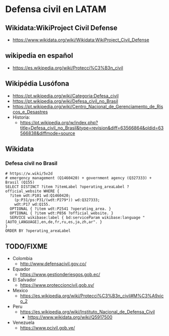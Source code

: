 # Defensa civil en LATAM

## Wikidata:WikiProject Civil Defense
* https://www.wikidata.org/wiki/Wikidata:WikiProject_Civil_Defense

## wikipedia en español
- https://es.wikipedia.org/wiki/Protecci%C3%B3n_civil

## Wikipédia Lusófona
- https://pt.wikipedia.org/wiki/Categoria:Defesa_civil
- https://pt.wikipedia.org/wiki/Defesa_civil_no_Brasil
- https://pt.wikipedia.org/wiki/Centro_Nacional_de_Gerenciamento_de_Riscos_e_Desastres
- Historia:
  -  https://pt.wikipedia.org/w/index.php?title=Defesa_civil_no_Brasil&type=revision&diff=63566864&oldid=63566838&diffmode=source


## Wikidata

### Defesa civil no Brasil
```sparql
# https://w.wiki/5v2d
# emergency management (Q1460420) + government agency (Q327333) + Brasil (Q155)
SELECT DISTINCT ?item ?itemLabel ?operating_areaLabel ?official_website WHERE {
  ?item wdt:P101 wd:Q1460420;
    (p:P31/ps:P31/(wdt:P279*)) wd:Q327333;
    wdt:P17 wd:Q155.
  OPTIONAL { ?item wdt:P2541 ?operating_area. }
  OPTIONAL { ?item wdt:P856 ?official_website. }
  SERVICE wikibase:label { bd:serviceParam wikibase:language "[AUTO_LANGUAGE],en,de,fr,ru,es,ja,zh,ar". }
}
ORDER BY ?operating_areaLabel
```

## TODO/FIXME
- Colombia
  - http://www.defensacivil.gov.co/
- Equador
  - https://www.gestionderiesgos.gob.ec/
- El Salvador
  - https://www.proteccioncivil.gob.sv/
- Mexico
  - https://es.wikipedia.org/wiki/Protecci%C3%B3n_civil#M%C3%A9xico_2
- Peru
  - https://es.wikipedia.org/wiki/Instituto_Nacional_de_Defensa_Civil
    - https://www.wikidata.org/wiki/Q5917500
- Venezuela
  - https://www.pcivil.gob.ve/